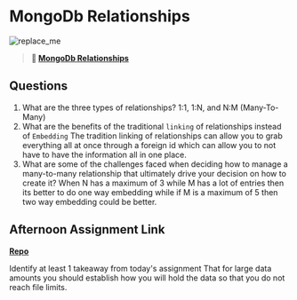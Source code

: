 # MongoDb Relationships

![replace_me](https://codeworks.blob.core.windows.net/public/assets/img/illustrations/placeholder.svg)

> **📖 [MongoDb Relationships](https://codeworksacademy.com/fs-student-guide/resources/wk5/02-Relationships)**

## Questions

1. What are the three types of relationships?
1:1, 1:N, and N:M (Many-To-Many)
2. What are the benefits of the traditional `linking` of relationships instead of `Embedding`
The tradition linking of relationships can allow you to grab everything all at once through a foreign id which can allow you to not have to have the information all in one place.
3. What are some of the challenges faced when deciding how to manage a many-to-many relationship that ultimately drive your decision on how to create it?
When N has a maximum of 3 while M has a lot of entries then its better to do one way embedding while if M is a maximum of 5 then two way embedding could be better.
## Afternoon Assignment Link

**[Repo](https://github.com/ConnerSeely/Gregslist-api)**

Identify at least 1 takeaway from today's assignment
That for large data amounts you should establish how you will hold the data so that you do not reach file limits.